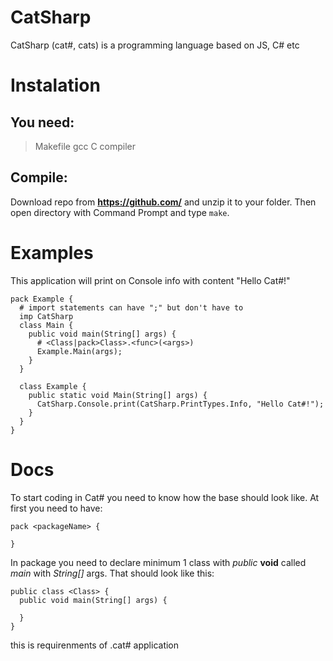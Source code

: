 # CatSharp

CatSharp (cat#, cats) is a programming language based on JS, C# etc

# Instalation
## You need:
> Makefile
> gcc C compiler
## Compile:
Download repo from **https://github.com/** and unzip it to your folder. Then open directory with Command Prompt and type ```make```.

# Examples
This application will print on Console info with content "Hello Cat#!"
```cat#
pack Example {
  # import statements can have ";" but don't have to
  imp CatSharp
  class Main {
    public void main(String[] args) {
      # <Class|pack>Class>.<func>(<args>)
      Example.Main(args);
    }
  }

  class Example {
    public static void Main(String[] args) {
      CatSharp.Console.print(CatSharp.PrintTypes.Info, "Hello Cat#!");
    }
  }
}
```
# Docs
To start coding in Cat# you need to know how the base should look like. At first you need to have:
```cat#
pack <packageName> {

}
```
In package you need to declare minimum 1 class with *public* **void** called *main* with *String[]* args. That should look like this:
```cat#
public class <Class> {
  public void main(String[] args) {

  }
}
```
this is requirenments of .cat# application